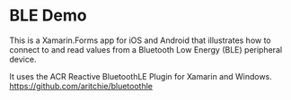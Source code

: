 # BLE Demo

This is a Xamarin.Forms app for iOS and Android that illustrates how to connect to and read values from a Bluetooth Low Energy (BLE) peripheral device.

It uses the ACR Reactive BluetoothLE Plugin for Xamarin and Windows.  
https://github.com/aritchie/bluetoothle


